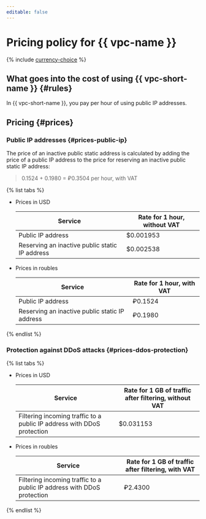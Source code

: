 ```yaml
---
editable: false
---
```


# Pricing policy for {{ vpc-name }}

{% include [currency-choice](../_includes/pricing/currency-choice.md) %}

## What goes into the cost of using {{ vpc-short-name }} {#rules}

In {{ vpc-short-name }}, you pay per hour of using public IP addresses.

## Pricing {#prices}

### Public IP addresses {#prices-public-ip}

The price of an inactive public static address is calculated by adding the price of a public IP address to the price for reserving an inactive public static IP address:

> 0.1524 + 0.1980 = ₽0.3504 per hour, with VAT

{% list tabs %}

- Prices in USD
  
  | Service | Rate for 1 hour, without VAT |
  | ----- | ----- |
  | Public IP address | $0.001953 |
  | Reserving an inactive public static IP address | $0.002538 |
  
- Prices in roubles
  
  | Service | Rate for 1 hour, with VAT |
  | ----- | ----- |
  | Public IP address | ₽0.1524 |
  | Reserving an inactive public static IP address | ₽0.1980 |
  
{% endlist %}

### Protection against DDoS attacks {#prices-ddos-protection}

{% list tabs %}

- Prices in USD
  
  | Service | Rate for 1 GB of traffic after filtering, without VAT | 
  | ----- | ----- |
  | Filtering incoming traffic to a public IP address with DDoS protection | $0.031153 |
  
- Prices in roubles
  
  | Service | Rate for 1 GB of traffic after filtering, with VAT | 
  | ----- | ----- |
  | Filtering incoming traffic to a public IP address with DDoS protection | ₽2.4300 |
  
{% endlist %}
